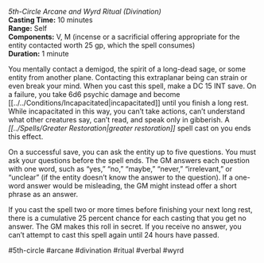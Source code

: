 *5th-Circle Arcane and Wyrd Ritual (Divination)*  
**Casting Time:** 10 minutes  
**Range:** Self  
**Components:** V, M (incense or a sacrificial offering appropriate for the entity contacted worth 25 gp, which the spell consumes)  
**Duration:** 1 minute

You mentally contact a demigod, the spirit of a long-dead sage, or some entity from another plane. Contacting this extraplanar being can strain or even break your mind. When you cast this spell, make a DC 15 INT save. On a failure, you take 6d6 psychic damage and become [[../../Conditions/Incapacitated|incapacitated]] until you finish a long rest. While incapacitated in this way, you can’t take actions, can’t understand what other creatures say, can’t read, and speak only in gibberish. A *[[../Spells/Greater Restoration|greater restoration]]* spell cast on you ends this effect.

On a successful save, you can ask the entity up to five questions. You must ask your questions before the spell ends. The GM answers each question with one word, such as “yes,” “no,” “maybe,” “never,” “irrelevant,” or “unclear” (if the entity doesn’t know the answer to the question). If a one-word answer would be misleading, the GM might instead offer a short phrase as an answer.

If you cast the spell two or more times before finishing your next long rest, there is a cumulative 25 percent chance for each casting that you get no answer. The GM makes this roll in secret. If you receive no answer, you can’t attempt to cast this spell again until 24 hours have passed.

#5th-circle #arcane #divination #ritual #verbal #wyrd
